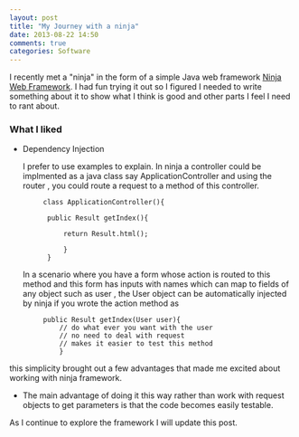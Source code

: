 ```yaml
---
layout: post
title: "My Journey with a ninja"
date: 2013-08-22 14:50
comments: true
categories: Software
---
```


I recently met a "ninja" in the form of a simple Java web framework [Ninja Web Framework](http://www.ninjaframework.org/).
I had fun trying it out so I figured I needed to write something about it to show what I think is good and 
 other parts I feel I need to rant about.
### What I liked

 * Dependency Injection
    
   I prefer to use examples to explain. In ninja a controller could be implmented as a java class say ApplicationController 
   and using the router , you could route a request to a method of this controller. 
            
            class ApplicationController(){
             
             public Result getIndex(){
                 
                 return Result.html();

                 }   
             }

   In a scenario where you have a form whose action is routed to this method and this form has inputs with names which can map to fields
   of any object such as user , the User object can be automatically injected by ninja if you wrote the action method as 

            public Result getIndex(User user){
                // do what ever you want with the user
                // no need to deal with request 
                // makes it easier to test this method
                }

  this simplicity brought out a few advantages that made me excited about working with ninja framework.
  * The main advantage of doing it this way rather than work with request
    objects to get parameters is that the code becomes easily testable.


As I continue to explore the framework I will update this post. 
